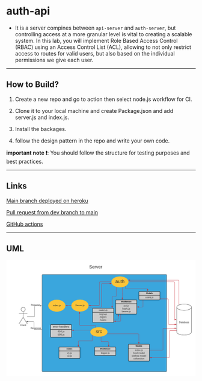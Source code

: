 # auth-api

- It is a server compines between `api-server` and `auth-server`, but controlling access at a more granular level is vital to creating a scalable system. In this lab, you will implement Role Based Access Control (RBAC) using an Access Control List (ACL), allowing to not only restrict access to routes for valid users, but also based on the individual permissions we give each user.

---

## How to Build?

1. Create a new repo and go to action then select node.js workflow for CI.

2. Clone it to your local machine and create Package.json and add server.js and index.js.

3. Install the backages.

4. follow the design pattern in the repo and write your own code.

**important note ❗**: You should follow the structure for testing purposes and best practices.

---

## Links

[Main branch deployed on heroku](https://wesam-auth-api.herokuapp.com/)

[Pull request from dev branch to main](https://github.com/Wesam-Alqawasmeh/auth-api/pull/1)

[GitHub actions](https://github.com/Wesam-Alqawasmeh/auth-api/actions)


--- 

## UML

![uml](./img/lab08UML.png)
